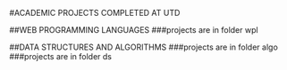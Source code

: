 #ACADEMIC PROJECTS COMPLETED AT UTD

##WEB PROGRAMMING LANGUAGES
###projects are in folder wpl

##DATA STRUCTURES AND ALGORITHMS
###projects are in folder algo
###projects are in folder ds